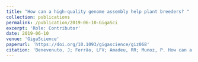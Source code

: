 ```yaml
---
title: "How can a high-quality genome assembly help plant breeders? "
collection: publications
permalink: /publication/2019-06-10-GigaSci
excerpt: 'Role: Contributor'
date: 2019-06-10
venue: 'GigaScience'
paperurl: 'https://doi.org/10.1093/gigascience/giz068'
citation: 'Benevenuto, J; Ferrão, LFV; Amadeu, RR; Munoz, P. How can a high-quality genome assembly help plant breeders?, GigaScience, 8:6, 2019'
---
```


